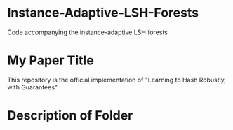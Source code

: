 # Instance-Adaptive-LSH-Forests

Code accompanying the instance-adaptive LSH forests

# My Paper Title

This repository is the official implementation of "Learning to Hash Robustly, with Guarantees".

# Description of Folder

